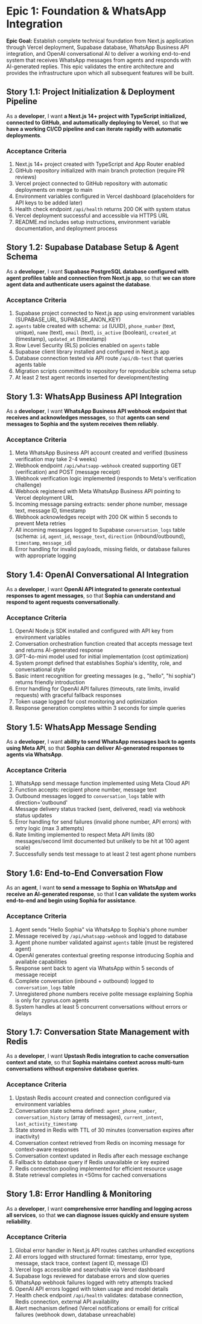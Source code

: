 # Epic 1: Foundation & WhatsApp Integration

**Epic Goal:** Establish complete technical foundation from Next.js application through Vercel deployment, Supabase database, WhatsApp Business API integration, and OpenAI conversational AI to deliver a working end-to-end system that receives WhatsApp messages from agents and responds with AI-generated replies. This epic validates the entire architecture and provides the infrastructure upon which all subsequent features will be built.

## Story 1.1: Project Initialization & Deployment Pipeline

As a **developer**,
I want **a Next.js 14+ project with TypeScript initialized, connected to GitHub, and automatically deploying to Vercel**,
so that **we have a working CI/CD pipeline and can iterate rapidly with automatic deployments**.

### Acceptance Criteria

1. Next.js 14+ project created with TypeScript and App Router enabled
2. GitHub repository initialized with main branch protection (require PR reviews)
3. Vercel project connected to GitHub repository with automatic deployments on merge to main
4. Environment variables configured in Vercel dashboard (placeholders for API keys to be added later)
5. Health check endpoint `/api/health` returns 200 OK with system status
6. Vercel deployment successful and accessible via HTTPS URL
7. README.md includes setup instructions, environment variable documentation, and deployment process

## Story 1.2: Supabase Database Setup & Agent Schema

As a **developer**,
I want **Supabase PostgreSQL database configured with agent profiles table and connection from Next.js app**,
so that **we can store agent data and authenticate users against the database**.

### Acceptance Criteria

1. Supabase project connected to Next.js app using environment variables (SUPABASE_URL, SUPABASE_ANON_KEY)
2. `agents` table created with schema: `id` (UUID), `phone_number` (text, unique), `name` (text), `email` (text), `is_active` (boolean), `created_at` (timestamp), `updated_at` (timestamp)
3. Row Level Security (RLS) policies enabled on `agents` table
4. Supabase client library installed and configured in Next.js app
5. Database connection tested via API route `/api/db-test` that queries agents table
6. Migration scripts committed to repository for reproducible schema setup
7. At least 2 test agent records inserted for development/testing

## Story 1.3: WhatsApp Business API Integration

As a **developer**,
I want **WhatsApp Business API webhook endpoint that receives and acknowledges messages**,
so that **agents can send messages to Sophia and the system receives them reliably**.

### Acceptance Criteria

1. Meta WhatsApp Business API account created and verified (business verification may take 2-4 weeks)
2. Webhook endpoint `/api/whatsapp-webhook` created supporting GET (verification) and POST (message receipt)
3. Webhook verification logic implemented (responds to Meta's verification challenge)
4. Webhook registered with Meta WhatsApp Business API pointing to Vercel deployment URL
5. Incoming message parsing extracts: sender phone number, message text, message ID, timestamp
6. Webhook acknowledges receipt with 200 OK within 5 seconds to prevent Meta retries
7. All incoming messages logged to Supabase `conversation_logs` table (schema: `id`, `agent_id`, `message_text`, `direction` (inbound/outbound), `timestamp`, `message_id`)
8. Error handling for invalid payloads, missing fields, or database failures with appropriate logging

## Story 1.4: OpenAI Conversational AI Integration

As a **developer**,
I want **OpenAI API integrated to generate contextual responses to agent messages**,
so that **Sophia can understand and respond to agent requests conversationally**.

### Acceptance Criteria

1. OpenAI Node.js SDK installed and configured with API key from environment variables
2. Conversation orchestration function created that accepts message text and returns AI-generated response
3. GPT-4o-mini model used for initial implementation (cost optimization)
4. System prompt defined that establishes Sophia's identity, role, and conversational style
5. Basic intent recognition for greeting messages (e.g., "hello", "hi sophia") returns friendly introduction
6. Error handling for OpenAI API failures (timeouts, rate limits, invalid requests) with graceful fallback responses
7. Token usage logged for cost monitoring and optimization
8. Response generation completes within 3 seconds for simple queries

## Story 1.5: WhatsApp Message Sending

As a **developer**,
I want **ability to send WhatsApp messages back to agents using Meta API**,
so that **Sophia can deliver AI-generated responses to agents via WhatsApp**.

### Acceptance Criteria

1. WhatsApp send message function implemented using Meta Cloud API
2. Function accepts: recipient phone number, message text
3. Outbound messages logged to `conversation_logs` table with direction='outbound'
4. Message delivery status tracked (sent, delivered, read) via webhook status updates
5. Error handling for send failures (invalid phone number, API errors) with retry logic (max 3 attempts)
6. Rate limiting implemented to respect Meta API limits (80 messages/second limit documented but unlikely to be hit at 100 agent scale)
7. Successfully sends test message to at least 2 test agent phone numbers

## Story 1.6: End-to-End Conversation Flow

As an **agent**,
I want **to send a message to Sophia on WhatsApp and receive an AI-generated response**,
so that **I can validate the system works end-to-end and begin using Sophia for assistance**.

### Acceptance Criteria

1. Agent sends "Hello Sophia" via WhatsApp to Sophia's phone number
2. Message received by `/api/whatsapp-webhook` and logged to database
3. Agent phone number validated against `agents` table (must be registered agent)
4. OpenAI generates contextual greeting response introducing Sophia and available capabilities
5. Response sent back to agent via WhatsApp within 5 seconds of message receipt
6. Complete conversation (inbound + outbound) logged to `conversation_logs` table
7. Unregistered phone numbers receive polite message explaining Sophia is only for zyprus.com agents
8. System handles at least 5 concurrent conversations without errors or delays

## Story 1.7: Conversation State Management with Redis

As a **developer**,
I want **Upstash Redis integration to cache conversation context and state**,
so that **Sophia maintains context across multi-turn conversations without expensive database queries**.

### Acceptance Criteria

1. Upstash Redis account created and connection configured via environment variables
2. Conversation state schema defined: `agent_phone_number`, `conversation_history` (array of messages), `current_intent`, `last_activity_timestamp`
3. State stored in Redis with TTL of 30 minutes (conversation expires after inactivity)
4. Conversation context retrieved from Redis on incoming message for context-aware responses
5. Conversation context updated in Redis after each message exchange
6. Fallback to database query if Redis unavailable or key expired
7. Redis connection pooling implemented for efficient resource usage
8. State retrieval completes in <50ms for cached conversations

## Story 1.8: Error Handling & Monitoring

As a **developer**,
I want **comprehensive error handling and logging across all services**,
so that **we can diagnose issues quickly and ensure system reliability**.

### Acceptance Criteria

1. Global error handler in Next.js API routes catches unhandled exceptions
2. All errors logged with structured format: timestamp, error type, message, stack trace, context (agent ID, message ID)
3. Vercel logs accessible and searchable via Vercel dashboard
4. Supabase logs reviewed for database errors and slow queries
5. WhatsApp webhook failures logged with retry attempts tracked
6. OpenAI API errors logged with token usage and model details
7. Health check endpoint `/api/health` validates: database connection, Redis connection, external API availability
8. Alert mechanism defined (Vercel notifications or email) for critical failures (webhook down, database unreachable)
